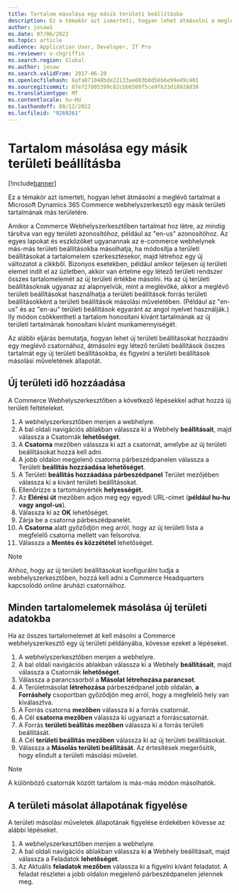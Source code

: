 ```yaml
---
title: Tartalom másolása egy másik területi beállításba
description: Ez a témakör azt ismerteti, hogyan lehet átmásolni a meglévő tartalmat a Microsoft Dynamics 365 Commerce webhelyszerkesztő egy másik területi tartalmának más területére.
author: josaw1
ms.date: 07/06/2022
ms.topic: article
audience: Application User, Developer, IT Pro
ms.reviewer: v-chgriffin
ms.search.region: Global
ms.author: josaw
ms.search.validFrom: 2017-06-20
ms.openlocfilehash: 6afa871048bde22133ae083b8d56b6e99e49c401
ms.sourcegitcommit: 87e727005399c82cbb6509f5ce9fb33d18928d30
ms.translationtype: MT
ms.contentlocale: hu-HU
ms.lasthandoff: 08/12/2022
ms.locfileid: "9269261"
---
```

# <a name="copy-content-to-another-locale"></a>Tartalom másolása egy másik területi beállításba

[!include[banner](../includes/banner.md)]

Ez a témakör azt ismerteti, hogyan lehet átmásolni a meglévő tartalmat a Microsoft Dynamics 365 Commerce webhelyszerkesztő egy másik területi tartalmának más területére.

Amikor a Commerce Webhelyszerkesztőben tartalmat hoz létre, az mindig társítva van egy területi azonosítóhoz, például az "en-us" azonosítóhoz. Az egyes lapokat és eszközöket ugyanannak az e-commerce webhelynek más-más területi beállításokba másolhatja, ha módosítja a területi beállításokat a tartalomelem szerkesztésekor, majd létrehoz egy új változatot a cikkből. Bizonyos esetekben, például amikor teljesen új területi elemet indít el az üzletben, akkor van értelme egy létező területi rendszer összes tartalomelemét az új területi értékbe másolni. Ha az új területi beállításoknak ugyanaz az alapnyelvük, mint a meglévőké, akkor a meglévő területi beállításokat használhatja a területi beállítások forrás területi beállításokként a területi beállítások másolási műveletében. (Például az "en-us" és az "en-au" területi beállítások egyaránt az angol nyelvet használják.) Ily módon csökkentheti a tartalom honosítani kívánt tartalmának az új területi tartalmának honosítani kívánt munkamennyiségét.

Az alábbi eljárás bemutatja, hogyan lehet új területi beállításokat hozzáadni egy meglévő csatornához, átmásolni egy létező területi beállítások összes tartalmát egy új területi beállításokba, és figyelni a területi beállítások másolási műveletének állapotát.

## <a name="add-a-new-locale"></a>Új területi idő hozzáadása

A Commerce Webhelyszerkesztőben a következő lépésekkel adhat hozzá új területi feltételeket.

1. A webhelyszerkesztőben menjen a webhelyre.
1. A bal oldali navigációs ablakban válassza ki a Webhely **beállításait**, majd válassza a Csatornák **lehetőséget**.
1. A **Csatorna** mezőben válassza ki azt a csatornát, amelybe az új területi beállításokat hozzá kell adni.
1. A jobb oldalon megjelenő csatorna párbeszédpanelen válassza a Területi **beállítás hozzáadása lehetőséget**.
1. A Területi **beállítás hozzáadása** **párbeszédpanel** Terület mezőjében válassza ki a kívánt területi beállításokat.
1. Ellenőrizze a tartományérték **helyességét**.
1. Az **Elérési út** mezőben adjon meg egy egyedi URL-címet (**például hu-hu** **vagy angol-us**).
1. Válassza ki az **OK** lehetőséget.
1. Zárja be a csatorna párbeszédpanelét.
1. A **Csatorna** alatt győződjön meg arról, hogy az új területi lista a megfelelő csatorna mellett van felsorolva.
1. Válassza a **Mentés és közzététel** lehetőséget.

> [!NOTE]
> Ahhoz, hogy az új területi beállításokat konfigurálni tudja a webhelyszerkesztőben, hozzá kell adni a Commerce Headquarters kapcsolódó online áruházi csatornáihoz.

## <a name="copy-all-content-items-to-a-new-locale"></a>Minden tartalomelemek másolása új területi adatokba

Ha az összes tartalomelemet át kell másolni a Commerce webhelyszerkesztő egy új területi példányába, kövesse ezeket a lépéseket.

1. A webhelyszerkesztőben menjen a webhelyre.
1. A bal oldali navigációs ablakban válassza ki a Webhely **beállításait**, majd válassza a Csatornák **lehetőséget**.
1. Válassza a parancssorból a **Másolat létrehozása parancsot**.
1. A Területmásolat **létrehozása** párbeszédpanel jobb oldalán, **a Forráshely** csoportban győződjön meg arról, hogy a megfelelő hely van kiválasztva.
1. A Forrás csatorna **mezőben** válassza ki a forrás csatornát.
1. A Cél **csatorna mezőben** válassza ki ugyanazt a forráscsatornát.
1. A Forrás **területi beállítás mezőben** válassza ki a forrás területi beállítását.
1. A Cél **területi beállítás mezőben** válassza ki az új területi beállításokat.
1. Válassza a **Másolás területi beállítását**. Az értesítések megerősítik, hogy elindult a területi másolási művelet.

> [!NOTE]
> A különböző csatornák között tartalom is más-más módon másolhatók.

## <a name="monitor-the-status-of-the-locale-copy"></a>A területi másolat állapotának figyelése

A területi másolási műveletek állapotának figyelése érdekében kövesse az alábbi lépéseket.

1. A webhelyszerkesztőben menjen a webhelyre.
1. A bal oldali navigációs ablakban válassza ki **a** Webhely beállításait, majd válassza a Feladatok **lehetőséget**.
1. Az Aktuális **feladatok mezőben** válassza ki a figyelni kívánt feladatot. A feladat részletei a jobb oldalon megjelenő párbeszédpanelen jelennek meg.
